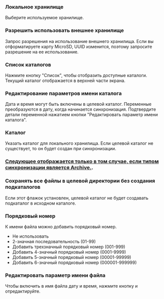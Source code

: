 ### Локальное хранилище

Выберите используемое хранилище.

### Разрешить использовать внешнее хранилище

Запрос разрешения на использование внешнего хранилища. Если вы отформатируете карту MicroSD, UUID изменится, поэтому запросите разрешение на ее использование.

### Список каталогов

Нажмите кнопку "Список", чтобы отобразить доступные каталоги. Текущий каталог отображается в верхней части экрана.

### Редактирование параметров имени каталога
Дата и время могут быть включены в целевой каталог. Переменные преобразуются в дату, когда начинается синхронизация. Подтвердите детали переменной нажатием кнопки "Редактировать параметр имени каталога".

### Каталог
Указать каталог для локального хранилища. Если целевой каталог не существует, то он будет создан при синхронизации.

### <u>Следующее отображается только в том случае, если типом синхронизации является Archive.</u>.
### Сохранять все файлы в целевой директории без создания подкаталогов
Если этот флажок установлен, целевой каталог не будет создавать подкаталог в исходном каталоге.

### Порядковый  номер

К имени файла можно добавить порядковый номер.

- Не использовать
- 2-значная последовательность (01-99)
- Добавить трехзначный порядковый номер (001-999)
- Добавить 4-значный порядковый номер (0001-9999)
- Добавить 5-значный порядковый номер (00001-99999)
- Добавить 6-значный порядковый номер (000001-999999)

### Редактировать параметр имени файла

Чтобы включить в имя файла дату и время, нажмите кнопку и отредактируйте.
